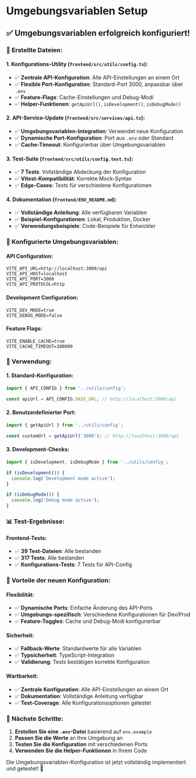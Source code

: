 # Umgebungsvariablen Setup

## ✅ **Umgebungsvariablen erfolgreich konfiguriert!**

### **📁 Erstellte Dateien:**

#### **1. Konfigurations-Utility (`frontend/src/utils/config.ts`):**
- ✅ **Zentrale API-Konfiguration**: Alle API-Einstellungen an einem Ort
- ✅ **Flexible Port-Konfiguration**: Standard-Port 3000, anpassbar über `.env`
- ✅ **Feature-Flags**: Cache-Einstellungen und Debug-Modi
- ✅ **Helper-Funktionen**: `getApiUrl()`, `isDevelopment()`, `isDebugMode()`

#### **2. API-Service-Update (`frontend/src/services/api.ts`):**
- ✅ **Umgebungsvariablen-Integration**: Verwendet neue Konfiguration
- ✅ **Dynamische Port-Konfiguration**: Port aus `.env` oder Standard
- ✅ **Cache-Timeout**: Konfigurierbar über Umgebungsvariablen

#### **3. Test-Suite (`frontend/src/utils/config.test.ts`):**
- ✅ **7 Tests**: Vollständige Abdeckung der Konfiguration
- ✅ **Vitest-Kompatibilität**: Korrekte Mock-Syntax
- ✅ **Edge-Cases**: Tests für verschiedene Konfigurationen

#### **4. Dokumentation (`frontend/ENV_README.md`):**
- ✅ **Vollständige Anleitung**: Alle verfügbaren Variablen
- ✅ **Beispiel-Konfigurationen**: Lokal, Produktion, Docker
- ✅ **Verwendungsbeispiele**: Code-Beispiele für Entwickler

### **🔧 Konfigurierte Umgebungsvariablen:**

#### **API Configuration:**
```env
VITE_API_URL=http://localhost:3000/api
VITE_API_HOST=localhost
VITE_API_PORT=3000
VITE_API_PROTOCOL=http
```

#### **Development Configuration:**
```env
VITE_DEV_MODE=true
VITE_DEBUG_MODE=false
```

#### **Feature Flags:**
```env
VITE_ENABLE_CACHE=true
VITE_CACHE_TIMEOUT=300000
```

### **🚀 Verwendung:**

#### **1. Standard-Konfiguration:**
```typescript
import { API_CONFIG } from '../utils/config';

const apiUrl = API_CONFIG.BASE_URL; // http://localhost:3000/api
```

#### **2. Benutzerdefinierter Port:**
```typescript
import { getApiUrl } from '../utils/config';

const customUrl = getApiUrl('3000'); // http://localhost:3000/api
```

#### **3. Development-Checks:**
```typescript
import { isDevelopment, isDebugMode } from '../utils/config';

if (isDevelopment()) {
  console.log('Development mode active');
}

if (isDebugMode()) {
  console.log('Debug mode active');
}
```

### **📊 Test-Ergebnisse:**

#### **Frontend-Tests:**
- ✅ **39 Test-Dateien**: Alle bestanden
- ✅ **317 Tests**: Alle bestanden
- ✅ **Konfigurations-Tests**: 7 Tests für API-Config

### **🎯 Vorteile der neuen Konfiguration:**

#### **Flexibilität:**
- ✅ **Dynamische Ports**: Einfache Änderung des API-Ports
- ✅ **Umgebungs-spezifisch**: Verschiedene Konfigurationen für Dev/Prod
- ✅ **Feature-Toggles**: Cache und Debug-Modi konfigurierbar

#### **Sicherheit:**
- ✅ **Fallback-Werte**: Standardwerte für alle Variablen
- ✅ **Typsicherheit**: TypeScript-Integration
- ✅ **Validierung**: Tests bestätigen korrekte Konfiguration

#### **Wartbarkeit:**
- ✅ **Zentrale Konfiguration**: Alle API-Einstellungen an einem Ort
- ✅ **Dokumentation**: Vollständige Anleitung verfügbar
- ✅ **Test-Coverage**: Alle Konfigurationsoptionen getestet

### **📝 Nächste Schritte:**

1. **Erstellen Sie eine `.env`-Datei** basierend auf `env.example`
2. **Passen Sie die Werte** an Ihre Umgebung an
3. **Testen Sie die Konfiguration** mit verschiedenen Ports
4. **Verwenden Sie die Helper-Funktionen** in Ihrem Code

Die Umgebungsvariablen-Konfiguration ist jetzt vollständig implementiert und getestet! 🎉 